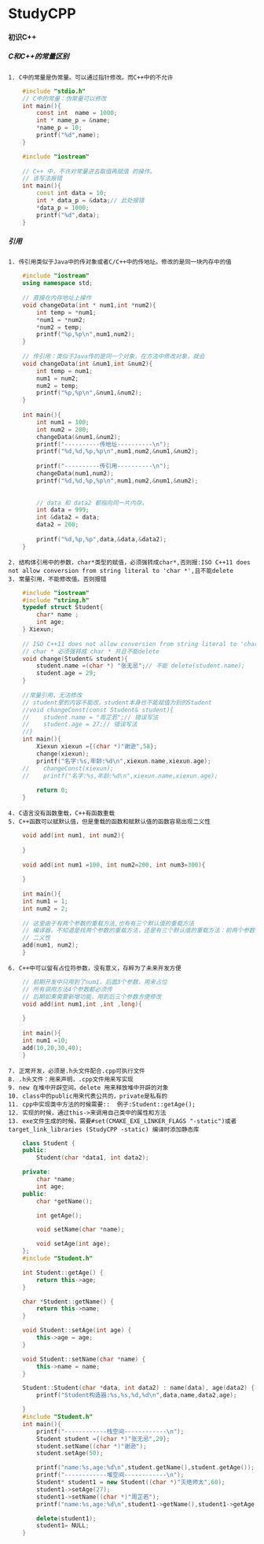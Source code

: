 # StudyCPP

#### 初识C++

##### C和C++的常量区别

    1. C中的常量是伪常量。可以通过指针修改。而C++中的不允许

```c
    #include "stdio.h"
    // C中的常量：伪常量可以修改
    int main(){
        const int  name = 1000;
        int * name_p = &name;
        *name_p = 10;
        printf("%d",name);
    }
```

```c++
    #include "iostream"
    
    // C++ 中，不许对常量进去取值再赋值 的操作。
    // 该写法报错
    int main(){
        const int data = 10;
        int * data_p = &data;// 此处报错
        *data_p = 1000;
        printf("%d",data);
    }
```

##### 引用

    1. 传引用类似于Java中的传对象或者C/C++中的传地址。修改的是同一块内存中的值

```c++
    #include "iostream"
    using namespace std;
    
    // 直接在内存地址上操作
    void changeData(int * num1,int *num2){
        int temp = *num1;
        *num1 = *num2;
        *num2 = temp;
        printf("%p,%p\n",num1,num2);
    }
    
    // 传引用：类似于Java传的是同一个对象，在方法中修改对象，就会
    void changeData(int &num1,int &num2){
        int temp = num1;
        num1 = num2;
        num2 = temp;
        printf("%p,%p\n",&num1,&num2);
    }
    
    int main(){
        int num1 = 100;
        int num2 = 200;
        changeData(&num1,&num2);
        printf("----------传地址----------\n");
        printf("%d,%d,%p,%p\n",num1,num2,&num1,&num2);
    
        printf("----------传引用----------\n");
        changeData(num1,num2);
        printf("%d,%d,%p,%p\n",num1,num2,&num1,&num2);
    
    
        // data 和 data2 都指向同一片内存。
        int data = 999;
        int &data2 = data;
        data2 = 200;
    
        printf("%d,%p,%p",data,&data,&data2);
    }
```

    2. 结构体引用中的参数，char*类型的赋值，必须强转成char*,否则报:ISO C++11 does not allow conversion from string literal to 'char *',且不能delete
    3. 常量引用，不能修改值。否则报错

```c++
    #include "iostream"
    #include "string.h"
    typedef struct Student{
        char* name ;
        int age;
    } Xiexun;
    
    // ISO C++11 does not allow conversion from string literal to 'char *'
    // char * 必须强转成 char * 并且不能delete
    void change(Student& student){
        student.name =(char *) "张无忌";// 不能 delete(student.name);
        student.age = 29;
    }
    
    //常量引用，无法修改
    // student里的内容不能改，student本身也不能赋值为别的Student
    //void changeConst(const Student& student){
    //    student.name = "周芷若";// 错误写法
    //    student.age = 27;// 错误写法
    //}
    int main(){
        Xiexun xiexun ={(char *)"谢逊",58};
        change(xiexun);
        printf("名字:%s,年龄:%d\n",xiexun.name,xiexun.age);
    //    changeConst(xiexun);
    //    printf("名字:%s,年龄:%d\n",xiexun.name,xiexun.age);
    
        return 0;
    }
```

    4. C语言没有函数重载，C++有函数重载
    5. C++函数可以赋默认值，但是重载的函数和赋默认值的函数容易出现二义性

```c++
    void add(int num1, int num2){
    
    }
    
    void add(int num1 =100, int num2=200, int num3=300){
    
    }
    
    int main(){
    int num1 = 1;
    int num2 = 2;
    
    // 这里由于有两个参数的重载方法,也有有三个默认值的重载方法
    // 编译器，不知道是找两个参数的重载方法，还是有三个默认值的重载方法：前两个参数传值，第三个为默认值的方法
    // 二义性
    add(num1, num2);
    }
```
    6. C++中可以留有占位符参数，没有意义，存粹为了未来开发方便
```c++
    // 前期开发中只用到了num1，后面3个参数，用来占位
    // 所有调用方法4个参数都必须传
    // 后期如果需要新增功能，用到后三个参数方便修改
    void add(int num1,int ,int ,long){
    
    }
    
    int main(){
    int num1 =10;
    add(10,20,30,40);
    }
```
    7. 正常开发，必须是.h头文件配合.cpp可执行文件
    8. .h头文件：用来声明，.cpp文件用来写实现
    9. new 在堆中开辟空间，delete 用来释放堆中开辟的对象
    10. class中的public用来代表公共的，private是私有的
    11. cpp中实现类中方法的时候需要::  例子:Student::getAge();
    12. 实现的时候，通过this->来调用自己类中的属性和方法
    13. exe文件生成的时候，需要#set(CMAKE_EXE_LINKER_FLAGS "-static")或者target_link_libraries (StudyCPP -static) 编译时添加静态库
```c++
    class Student {
    public:
        Student(char *data1, int data2);

    private:
        char *name;
        int age;
    public:
        char *getName();

        int getAge();

        void setName(char *name);

        void setAge(int age);
    };
    #include "Student.h"

    int Student::getAge() {
        return this->age;
    }

    char *Student::getName() {
        return this->name;
    }

    void Student::setAge(int age) {
        this->age = age;
    }

    void Student::setName(char *name) {
        this->name = name;
    }

    Student::Student(char *data, int data2) : name(data), age(data2) {
        printf("Student构造器:%s,%s,%d,%d\n",data,name,data2,age);

    }
    #include "Student.h"
    int main(){
        printf("------------栈空间------------\n");
        Student student ={(char *)"张无忌",29};
        student.setName((char *)"谢逊");
        student.setAge(50);

        printf("name:%s,age:%d\n",student.getName(),student.getAge());
        printf("------------堆空间------------\n");
        Student* student1 = new Student((char *)"灭绝师太",60);
        student1->setAge(27);
        student1->setName((char *)"周芷若");
        printf("name:%s,age:%d\n",student1->getName(),student1->getAge());

        delete(student1);
        student1= NULL;
    }

```